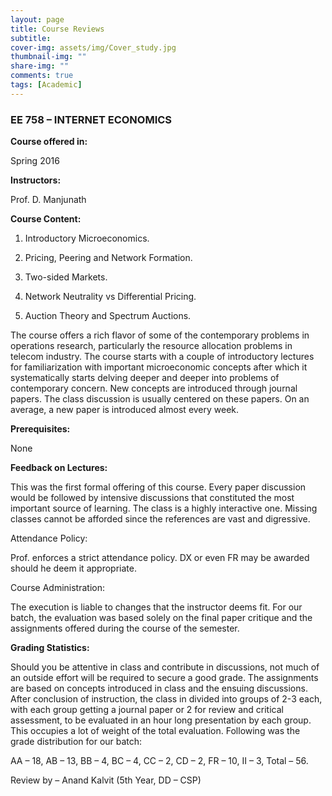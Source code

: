 ```yaml
---
layout: page
title: Course Reviews
subtitle:
cover-img: assets/img/Cover_study.jpg
thumbnail-img: ""
share-img: ""
comments: true
tags: [Academic]
---
```




### EE 758 – INTERNET ECONOMICS

**Course offered in:** 

Spring 2016

**Instructors:** 

Prof. D. Manjunath

**Course Content:**

1. Introductory Microeconomics.

2. Pricing, Peering and Network Formation.

3. Two-sided Markets.

4. Network Neutrality vs Differential Pricing.

5. Auction Theory and Spectrum Auctions.

The course offers a rich flavor of some of the contemporary problems in operations research, particularly the resource allocation problems in telecom industry. The course starts with a couple of introductory lectures for familiarization with important microeconomic concepts after which it systematically starts delving deeper and deeper into problems of contemporary concern. New concepts are introduced through journal papers. The class discussion is usually centered on these papers. On an average, a new paper is introduced almost every week.

**Prerequisites:** 

None

**Feedback on Lectures:**

This was the first formal offering of this course. Every paper discussion would be followed by intensive discussions that constituted the most important source of learning. The class is a highly interactive one. Missing classes cannot be afforded since the references are vast and digressive.

Attendance Policy:

Prof. enforces a strict attendance policy. DX or even FR may be awarded should he deem it appropriate.

Course Administration:

The execution is liable to changes that the instructor deems fit. For our batch, the evaluation was based solely on the final paper critique and the assignments offered during the course of the semester.

**Grading Statistics:**

Should you be attentive in class and contribute in discussions, not much of an outside effort will be required to secure a good grade. The assignments are based on concepts introduced in class and the ensuing discussions. After conclusion of instruction, the class in divided into groups of 2-3 each, with each group getting a journal paper or 2 for review and critical assessment, to be evaluated in an hour long presentation by each group. This occupies a lot of weight of the total evaluation. Following was the grade distribution for our batch:

AA – 18, AB – 13, BB – 4, BC – 4, CC – 2, CD – 2, FR – 10, II – 3, Total – 56.

Review by – Anand Kalvit (5th Year, DD – CSP)
